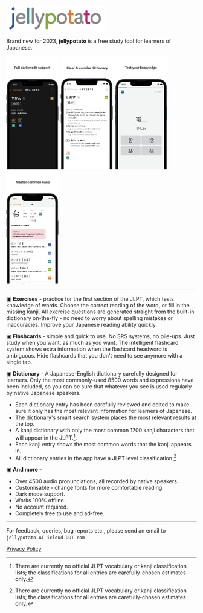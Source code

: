 <picture>
  <img alt="jellypotato logo" src="assets/jellypotatologoheader.png" width="260" height="70">
</picture>

Brand new for 2023, **jellypotato** is a free study tool for learners of Japanese.

<picture>
  <a href="assets/appstore_darkmode_65.png"><img alt="screenshot 1" src="assets/appstore_darkmode_65.png" width="140" height="300"></a>
</picture>
<picture>
  <a href="assets/appstore_dictionary_65.png"><img alt="screenshot 2" src="assets/appstore_dictionary_65.png" width="140" height="300"></a>
</picture>
<picture>
  <a href="assets/appstore_exercise_65.png"><img alt="screenshot 2" src="assets/appstore_exercise_65.png" width="140" height="300"></a>
</picture>
<picture>
  <a href="assets/appstore_kanji_65.png"><img alt="screenshot 2" src="assets/appstore_kanji_65.png" width="140" height="300"></a>
</picture>

---

▣ **Exercises** - practice for the first section of the JLPT, which tests knowledge of words.
Choose the correct reading of the word, or fill in the missing kanji. 
All exercise questions are generated straight from the built-in dictionary on-the-fly - no need to worry about spelling mistakes or inaccuracies. 
Improve your Japanese reading ability quickly.

▣ **Flashcards** - simple and quick to use. No SRS systems, no pile-ups. Just study when you want, as much as you want.
The intelligent flashcard system shows extra information when the flashcard headword is ambiguous. 
Hide flashcards that you don't need to see anymore with a single tap.

▣ **Dictionary** - A Japanese-English dictionary carefully designed for learners. 
Only the most commonly-used 8500 words and expressions have been included, so you can be sure that whatever you see is used regularly by native Japanese speakers.
- Each dictionary entry has been carefully reviewed and edited to make sure it only has the most relevant information for learners of Japanese.
- The dictionary's smart search system places the most relevant results at the top.
- A kanji dictionary with only the most common 1700 kanji characters that will appear in the JLPT.[^1].
- Each kanji entry shows the most common words that the kanji appears in.
- All dictionary entries in the app have a JLPT level classification.[^1]

▣ **And more** - 
- Over 4500 audio pronunciations, all recorded by native speakers.
- Customisable - change fonts for more comfortable reading.
- Dark mode support.
- Works 100% offline.
- No account required.
- Completely free to use and ad-free.

[^1]: There are currently no official JLPT vocabulary or kanji classification lists; the classifications for all entries are carefully-chosen estimates only.

---

For feedback, queries, bug reports etc., please send an email to `jellypotato AT icloud DOT com`

[Privacy Policy](privacypolicy.md)
